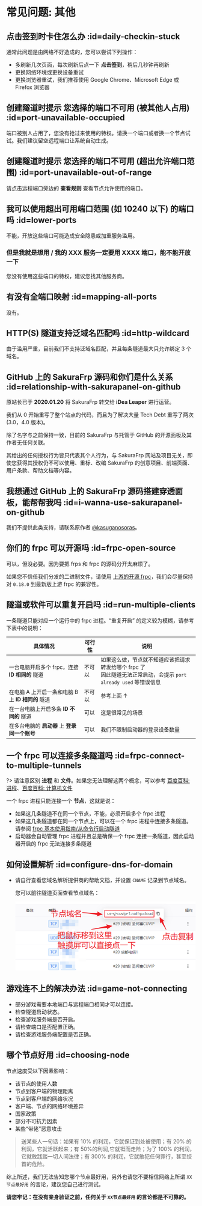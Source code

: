 # 常见问题: 其他

## 点击签到时卡住怎么办 :id=daily-checkin-stuck

通常此问题是由网络不好造成的，您可以尝试下列操作：

- 多刷新几次页面，每次刷新后点一下 **点击签到**，稍后几秒钟再刷新
- 更换网络环境或更换设备重试
- 更换浏览器重试，我们推荐使用 Google Chrome、Microsoft Edge 或 Firefox 浏览器

## 创建隧道时提示 您选择的端口不可用 (被其他人占用) :id=port-unavailable-occupied

端口被别人占用了，您没有抢过来使用的特权。请换一个端口或者换一个节点试试。我们建议留空远程端口让系统自动生成。

## 创建隧道时提示 您选择的端口不可用 (超出允许端口范围) :id=port-unavailable-out-of-range

请点击远程端口旁边的 **查看规则** 查看节点允许使用的端口。

## 我可以使用超出可用端口范围 (如 10240 以下) 的端口吗 :id=lower-ports

不能，开放这些端口可能造成安全隐患或加重服务滥用。

### 但是我就是想用 / 我的 XXX 服务一定要用 XXXX 端口，能不能开放一下

您没有使用这些端口的特权，建议您找其他服务商。

## 有没有全端口映射 :id=mapping-all-ports

没有。

## HTTP(S) 隧道支持泛域名匹配吗 :id=http-wildcard

由于滥用严重，目前我们不支持泛域名匹配，并且每条隧道最大只允许绑定 3 个域名。

## GitHub 上的 SakuraFrp 源码和你们是什么关系 :id=relationship-with-sakurapanel-on-github

原站长已于 **2020.01.20** 将 SakuraFrp 转交给 **iDea Leaper** 进行运营。

我们从 0 开始重写了整个站点的代码，而且为了解决大量 Tech Debt 重写了两次 (3.0，4.0 版本)。

除了名字与之前保持一致，目前的 SakuraFrp 与托管于 GitHub 的开源面板及其作者无任何关联。

其给出的任何授权行为皆只代表其个人行为，与 SakuraFrp 网站及项目无关，即使您获得其授权仍不可以使用、重标、改编 SakuraFrp 的创意项目、前端页面、用户条款、帮助文档等内容。

## 我想通过 GitHub 上的 SakuraFrp 源码搭建穿透面板，能帮帮我吗 :id=i-wanna-use-sakurapanel-on-github

我们不提供此类支持，请联系原作者 [@kasuganosoras](https://github.com/kasuganosoras ':target=_blank')。

## 你们的 frpc 可以开源吗 :id=frpc-open-source

可以，但没必要。因为要把 frps 和 frpc 的源码分开太麻烦了。

如果您不信任我们分发的二进制文件，请使用 [上游的开源 frpc](https://github.com/fatedier/frp ':target=_blank')，我们会尽量保持对 `0.18.0` 到最新版上游 frpc 的兼容性。

## 隧道或软件可以重复开启吗 :id=run-multiple-clients

一条隧道只能对应一个运行中的 frpc 进程。“重复开启” 的定义较为模糊，请参考下表中的说明：

| 具体情况 | 可行性 | 说明 |
| --- | --- | --- |
| 一台电脑开启多个 frpc，连接 **ID 相同的** 隧道 | 不可以 | 如果这么做，节点就不知道应该把请求转发给哪个 frpc 了<br>因此隧道无法正常启动，会提示 `port already used` 等错误信息 |
| 在电脑 A 上开启一条和电脑 B 上 **ID 相同的** 隧道 | 不可以 | 参考上面 ↑ |
| 在一台电脑上开启多条 **ID 不同的** 隧道 | 可以 | 这是很常见的场景 |
| 在多台电脑的 **启动器** 上 **登录同一个账号** | 可以 | 我们不限制启动器的登录设备数量 |

## 一个 frpc 可以连接多条隧道吗 :id=frpc-connect-to-multiple-tunnels

?> 请注意区别 **进程** 和 **文件**。如果您无法理解这两个概念，可以参考 [百度百科: 进程](https://baike.baidu.com/item/%E8%BF%9B%E7%A8%8B/382503 ':target=_blank')、[百度百科: 计算机文件](https://baike.baidu.com/item/%E8%AE%A1%E7%AE%97%E6%9C%BA%E6%96%87%E4%BB%B6 ':target=_blank')

一个 frpc 进程只能连接一个 **节点**，这就是说：

- 如果这几条隧道不在同一个节点，不能，必须开启多个 frpc 进程
- 如果这几条隧道都在同一个节点上，可以在一个 frpc 进程中连接多条隧道。请参阅 [frpc 基本使用指南/从命令行启动隧道](/frpc/usage#cli-usage)
- 启动器会自动管理 frpc 进程并且总是确保一个 frpc 连接一条隧道，因此启动器开启的 frpc 无法连接多条隧道

## 如何设置解析 :id=configure-dns-for-domain

- 请自行查看您域名解析提供商的帮助文档，并设置 `CNAME` 记录到节点域名。

  您可以前往隧道页面查看节点域名：

  ![](_images/misc-node-fqdn.png)

## 游戏连不上的解决办法 :id=game-not-connecting

- 部分游戏需要本地端口与远程端口相同才可以连接。
- 检查隧道启动状态。
- 检查游戏服务端是否开启。
- 请检查端口是否配置正确。
- 请检查游戏服务端配置是否正确。

## 哪个节点好用 :id=choosing-node

节点速度受以下因素影响：

- 该节点的使用人数
- 节点到客户端的物理距离
- 节点到客户端的网络状况
- 客户端、节点的网络环境差异
- 国家政策
- 部分不可抗力因素
- 某些“带佬”恶意攻击

> 送某些人一句话：如果有 10% 的利润，它就保证到处被使用；有 20% 的利润，它就活跃起来；有 50%的利润,它就铤而走险；为了 100% 的利润，它就敢践踏一切人间法律；有 300% 的利润，它就敢犯任何罪行，甚至绞首的危险。

综上所述，我们无法告知您哪个节点最好用，另外也请您不要相信网络上所谓 `XX节点最好用` 的言论，建议您自己进行测试。

**请您牢记：在没有亲身验证之前，任何关于 `XX节点最好用` 的言论都是不可靠的。**
